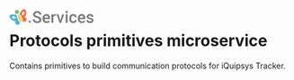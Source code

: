 # <img src="https://github.com/pip-services/pip-services/raw/master/design/Logo.png" alt="Pip.Services Logo" style="max-width:30%"> <br/> Protocols primitives microservice

Contains primitives to build communication protocols for iQuipsys Tracker.

